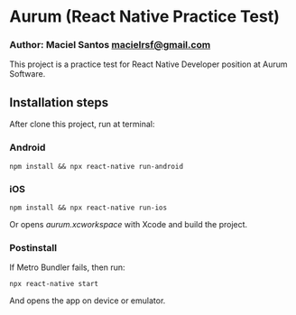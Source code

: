 # Aurum (React Native Practice Test)

### Author: Maciel Santos <macielrsf@gmail.com> ####

This project is a practice test for React Native Developer position at Aurum Software. 

## Installation steps

After clone this project, run at terminal:

### Android ###

`npm install && npx react-native run-android`

### iOS ###

`npm install && npx react-native run-ios`

Or opens *aurum.xcworkspace* with Xcode and build the project.

### Postinstall ###

If Metro Bundler fails, then run:

`npx react-native start`

And opens the app on device or emulator. 
